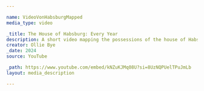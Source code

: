 ```yaml
---

name: VideoVonHabsburgMapped
media_type: video

_title: The House of Habsburg: Every Year
description: A short video mapping the possessions of the house of Habsburg - the main imperial dynasty of Austria - from their inception as a landed family through to the loss of their status in Austria-Hungary in WWI. This video was made with research for Ollie's upcoming HRE video.
creator: Ollie Bye
_date: 2024
source: YouTube

_path: https://www.youtube.com/embed/kNZuKJMq08U?si=8UzNQPUelTPuJmLb
layout: media_description

---
```

